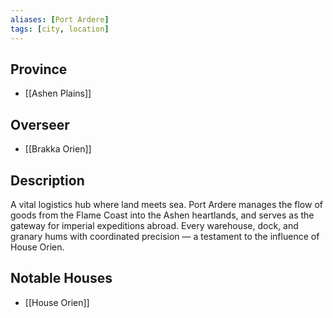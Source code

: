 ```yaml
---
aliases: [Port Ardere]
tags: [city, location]
---
```


## Province
- [[Ashen Plains]]

## Overseer
- [[Brakka Orien]]

## Description
A vital logistics hub where land meets sea. Port Ardere manages the flow of goods from the Flame Coast into the Ashen heartlands, and serves as the gateway for imperial expeditions abroad. Every warehouse, dock, and granary hums with coordinated precision — a testament to the influence of House Orien.

## Notable Houses
- [[House Orien]]
